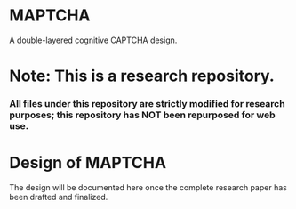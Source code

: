 # MAPTCHA
A double-layered cognitive CAPTCHA design. 

# Note: This is a research repository.
### All files under this repository are strictly modified for research purposes; this repository has NOT been repurposed for web use.  

# Design of MAPTCHA
The design will be documented here once the complete research paper has been drafted and finalized.
